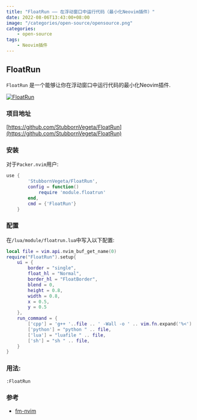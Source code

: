 ```yaml
---
title: "FloatRun —— 在浮动窗口中运行代码（最小化Neovim插件）"
date: 2022-08-06T13:43:00+08:00
image: "/categories/open-source/opensource.png"
categories:
    - open-source
tags:
    - Neovim插件
---
```



## FloatRun
`FloatRun` 是一个能够让你在浮动窗口中运行代码的最小化Neovim插件.

[![FloatRun](https://camo.githubusercontent.com/cce5c275701edfb5a65c64039d862c67e190b6b62e5232e2ad4479d349670638/68747470733a2f2f67697465652e636f6d2f737665676574612f73637265656e73686f742f7261772f6d61737465722f466c6f617452756e2e706e67)](https://github.com/StubbornVegeta/FloatRun)

### 项目地址

[https://github.com/StubbornVegeta/FloatRun](https://github.com/StubbornVegeta/FloatRun)

### 安装
对于`Packer.nvim`用户:
```lua
use {
        'StubbornVegeta/FloatRun',
        config = function()
            require 'module.floatrun'
        end,
        cmd = {'FloatRun'}
    }
```

### 配置

在`/lua/module/floatrun.lua`中写入以下配置:
```lua
local file = vim.api.nvim_buf_get_name(0)
require("FloatRun").setup{
    ui = {
        border = "single",
        float_hl = "Normal",
        border_hl = "FloatBorder",
        blend = 0,
        height = 0.8,
        width = 0.8,
        x = 0.5,
        y = 0.5
    },
    run_command = {
        ['cpp'] = 'g++ '..file .. ' -Wall -o ' .. vim.fn.expand('%<') .. ' && ./' .. vim.fn.expand('%<'),
        ['python'] = "python " .. file,
        ['lua'] = "luafile " .. file,
        ['sh'] = "sh " .. file,
    }
}

```

### 用法:

```
:FloatRun
```

### 参考
- [fm-nvim](https://github.com/is0n/fm-nvim/)

